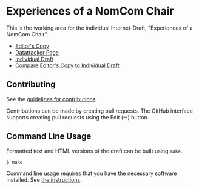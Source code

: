 # Experiences of a NomCom Chair

This is the working area for the individual Internet-Draft, "Experiences of a NomCom Chair".

* [Editor's Copy](https://richsalz.github.io/draft-ise-rsalz-nomcom/#go.draft-ise-rsalz-nomcom.html)
* [Datatracker Page](https://datatracker.ietf.org/doc/draft-ise-rsalz-nomcom)
* [Individual Draft](https://datatracker.ietf.org/doc/html/draft-ise-rsalz-nomcom)
* [Compare Editor's Copy to Individual Draft](https://richsalz.github.io/draft-ise-rsalz-nomcom/#go.draft-ise-rsalz-nomcom.diff)


## Contributing

See the
[guidelines for contributions](https://github.com/richsalz/draft-ise-rsalz-nomcom/blob/main/CONTRIBUTING.md).

Contributions can be made by creating pull requests.
The GitHub interface supports creating pull requests using the Edit (✏) button.


## Command Line Usage

Formatted text and HTML versions of the draft can be built using `make`.

```sh
$ make
```

Command line usage requires that you have the necessary software installed.  See
[the instructions](https://github.com/martinthomson/i-d-template/blob/main/doc/SETUP.md).

